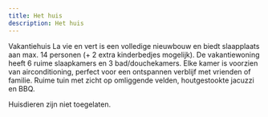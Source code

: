 ```yaml
---
title: Het huis
description: Het huis
---
```


Vakantiehuis La vie en vert is een volledige nieuwbouw en biedt slaapplaats aan max. 14 personen (+ 2 extra kinderbedjes mogelijk). De vakantiewoning heeft 6 ruime slaapkamers en 3 bad/douchekamers. Elke kamer is voorzien van airconditioning, perfect voor een ontspannen verblijf met vrienden of familie. Ruime tuin met zicht op omliggende velden, houtgestookte jacuzzi en BBQ.

Huisdieren zijn niet toegelaten.
